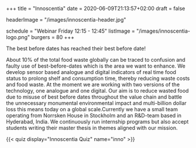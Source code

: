 +++
title = "Innoscentia"
date = 2020-06-09T21:13:57+02:00
draft = false

headerImage = "/images/innoscentia-header.jpg"

schedule = "Webinar Friday 12:15 - 12:45"
listImage = "/images/innoscentia-logo.png"
burgers = 80
+++

The best before dates has reached their best before date!

About 10% of the total food waste globally can be traced to confusion and faulty use of
best-before-dates which is the area we want to enhance. We develop sensor based analogue
and digital indicators of real time food status to prolong shelf and consumption time,
thereby reducing waste costs and food waste. At the moment we are working with two
versions of the technology, one analogue and one digital. Our aim is to reduce wasted
food due to misuse of best before dates throughout the value chain and battle the
unnecessary monumental environmental impact and multi-billion dollar loss this means
today on a global scale.Currently we have a small team operating from Norrsken House in
Stockholm and an R&D-team based in Hyderabad, India. We continuously run internship programs
but also accept students writing their master thesis in themes aligned with our mission.

{{< quiz display="Innoscentia Quiz" name="inno" >}}
